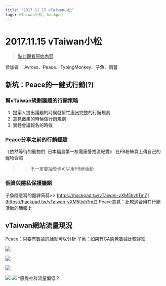 ```yaml
---
title: "2017.11.15 vTaiwan小松"
tags: vTaiwan小松, hackpad
---
```


# 2017.11.15 vTaiwan小松

> [點此觀看原始內容](https://g0v.hackpad.tw/QoBxY7hTVgn)

參加者 ：Avross、Peace、TypingMonkey、子魚、雨蒼

## 新坑：Peace的一鍵式行銷(?)

### 幫vTaiwan規劃議題的行銷策略

1.  提案人提出議題的時候就幫忙產出完整的行銷規劃
2.  意見徵集的時候做行銷規劃
3.  實體會議報名的時候

### Peace分享之前的行銷經驗

《依然等待的動物們: 日本福島第一核電廠警戒區紀實》
在FB粉絲頁上傳自己的寵物合照
>>不一定要抽獎也可以用FB辦活動

### 個資與隱私保護議題

子魚隨意寫的翻譯蒟蒻>\> [https://hackpad.tw/vTaiwan-yXM5tiyhTmZ](https://hackpad.tw/vTaiwan-yXM5tiyhTmZ)
Peace意見：比較適合用在行銷活動的簡報上

## vTaiwan網站流量現況

Peace：只要有數據的話就可以分析
子魚：如果有GA感覺數據比較詳細

![](https://g0vhackmd.blob.core.windows.net/g0v-hackmd-images/upload_50f41be3e7c15f37ea5e045a357e3986)

![](https://g0vhackmd.blob.core.windows.net/g0v-hackmd-images/upload_44330de7c9e48c0603f9b0459e5dc619)

![](https://g0vhackmd.blob.core.windows.net/g0v-hackmd-images/upload_77238f62bfd276f1424fbfcaf20edfea)

![](https://g0vhackmd.blob.core.windows.net/g0v-hackmd-images/upload_a539fc18c6518830918a4322037faa36)
![](https://g0vhackmd.blob.core.windows.net/g0v-hackmd-images/upload_d1ba3b66e878ef024036afb4fa764320)
^感覺社群流量偏低？


